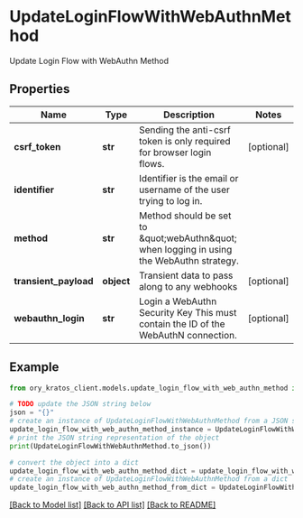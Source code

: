 # UpdateLoginFlowWithWebAuthnMethod

Update Login Flow with WebAuthn Method

## Properties

Name | Type | Description | Notes
------------ | ------------- | ------------- | -------------
**csrf_token** | **str** | Sending the anti-csrf token is only required for browser login flows. | [optional] 
**identifier** | **str** | Identifier is the email or username of the user trying to log in. | 
**method** | **str** | Method should be set to \&quot;webAuthn\&quot; when logging in using the WebAuthn strategy. | 
**transient_payload** | **object** | Transient data to pass along to any webhooks | [optional] 
**webauthn_login** | **str** | Login a WebAuthn Security Key  This must contain the ID of the WebAuthN connection. | [optional] 

## Example

```python
from ory_kratos_client.models.update_login_flow_with_web_authn_method import UpdateLoginFlowWithWebAuthnMethod

# TODO update the JSON string below
json = "{}"
# create an instance of UpdateLoginFlowWithWebAuthnMethod from a JSON string
update_login_flow_with_web_authn_method_instance = UpdateLoginFlowWithWebAuthnMethod.from_json(json)
# print the JSON string representation of the object
print(UpdateLoginFlowWithWebAuthnMethod.to_json())

# convert the object into a dict
update_login_flow_with_web_authn_method_dict = update_login_flow_with_web_authn_method_instance.to_dict()
# create an instance of UpdateLoginFlowWithWebAuthnMethod from a dict
update_login_flow_with_web_authn_method_from_dict = UpdateLoginFlowWithWebAuthnMethod.from_dict(update_login_flow_with_web_authn_method_dict)
```
[[Back to Model list]](../README.md#documentation-for-models) [[Back to API list]](../README.md#documentation-for-api-endpoints) [[Back to README]](../README.md)


